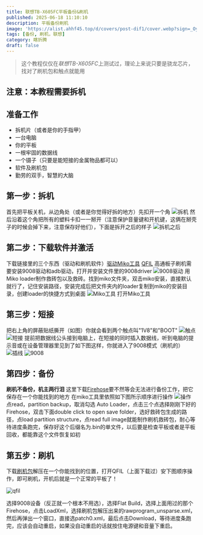 ```yaml
---
title: 联想TB-X605FC平板备份&刷机
published: 2025-06-18 11:10:10
description: 平板备份刷机
image: 'https://alist.ahhf45.top/d/covers/post-dif1/cover.webp?sign=_Oydq5A17XWSIPgvVNweoPwpfsJimSe1ZKf3OlnKdEQ=:0'
tags: [备份, 刷机，联想]
category: 瞎折腾
draft: false
---
```

> 这个教程仅仅在*联想TB-X605FC*上测试过，理论上来说只要是骁龙芯片，找对了刷机包和触点就能用

## 注意：本教程需要拆机

## 准备工作

- 拆机片（或者是你的手指甲）
- 一台电脑
- 你的平板
- 一根牢固的数据线
- 一个镊子（只要是能短接的金属物品都可以）
- 软件及刷机包
- 勤劳的双手，智慧的大脑

## 第一步：拆机

首先把平板关机，从边角处（或者是你觉得好拆的地方）先扣开一个角
![拆机](https://alist.ahhf45.top/d/covers/post-dif1/p1.png?sign=ha9Dl-gjhC6O--rEUh80Tcm2foKKFx4PdaJoIvezKKE=:0 "拆机")
然后沿着这个角把所有的塑料卡扣一一掰开（注意保护音量键和开机键，这俩在掰壳子的时候会掉下来，注意保存好他们），下面是拆开之后的样子
![拆机之后](https://alist.ahhf45.top/d/covers/post-dif1/p2.png?sign=2wLdu-zx-FL5Vs7xOEDfqpYT9eVYtE1icFng4I53JX0=:0 "拆机之后")

## 第二步：下载软件并激活

下载链接里的三个东西（驱动和刷机软件）[驱动](https://alist.ahhf45.top/d/covers/post-dif1/vivo9008drivers.exe?sign=IH_L4io_WZsF2jKxBYE5Yv2dgvjvnK5aA2g0MHLXZHY=:0)[Miko工具](https://alist.ahhf45.top/d/covers/post-dif1/MiKo_Loder%20Pro.zip?sign=xAhfndJ5tBEWQapDSipPc_lc7nXy2dk_xwtTCImZND8=:0) [QFIL](https://alist.ahhf45.top/d/covers/post-dif1/Qualcomm_Flash_Image_Loader_v2.0.3.5.zip?sign=UAzRbZ6QRYl2ih4ENPaKpbsMy7oHZRHYF8ktdNn9HNw=:0)
高通板子刷机需要安装9008驱动和adb驱动，打开并安装文件里的9008driver
![9008驱动](https://alist.ahhf45.top/d/covers/post-dif1/p3.jpg?sign=thNzzEsxIWJ9R32HsJWGDtX80dchKpimoen9Zc3Vamo=:0 "9008驱动")
用Miko loader制作救砖包以及救砖。找到miko文件夹，双击miko安装，直接默认就行了，记住安装路径，安装完成后把文件夹内的loader复制到miko的安装目录，创建loader的快捷方式到桌面
![Miko工具](https://alist.ahhf45.top/d/covers/post-dif1/p4.jpg?sign=tG1BaffuBjGxTpY7FsRvdv5yqOY-XeronRsJdcvPFiM=:0 "Miko工具")
打开Miko工具

## 第三步：短接

把右上角的屏蔽贴纸撕开（如图）你就会看到两个触点叫"1V8"和"BOOT"
![触点](https://alist.ahhf45.top/d/covers/post-dif1/p5.png?sign=DBHrQaeD1QpxQVGpofKOkGV4gMZ2Bf56DU4hegHCSTs=:0)
![短接](https://alist.ahhf45.top/d/covers/post-dif1/p6.png?sign=h2Wx3z-Z4GgsV364l91JwWa1A2FM2SLIKQhtAfyp8E0=:0)
提前把数据线公头接到电脑上，在短接的同时插入数据线，听到电脑的提示音或在设备管理器里见到了如下图这样，你就进入了9008模式（刷机的）
![插线](https://alist.ahhf45.top/d/covers/post-dif1/p7.png?sign=EWWB9JpNutoIVz9K-Bn6MBSpHZOeDGOM-IASYyao_Bk=:0)
![9008](https://alist.ahhf45.top/d/covers/post-dif1/p8.jpg?sign=rSKDvJWYjtbMxg8LAJ5lbJPWL3GvcstmGXzp6rBthEg=:0)

## 第四步：备份
**刷机不备份，机主两行泪**
这里下载[Firehose](https://alist.ahhf45.top/d/covers/post-dif1/prog_emmc_firehose_8953_ddr.mbn?sign=P6xJGJ5aTweq7plgujqyxYrCVQ0o78EP5-bwGBGo9iE=:0)要不然等会无法进行备份工作，把它保存在一个你能找到的地方
在miko工具里依照如下图所示顺序进行操作
![操作](https://alist.ahhf45.top/d/covers/post-dif1/p9.png?sign=LS4Gbh7ccLX--tz9FHsqvLQs-TOtwaiuYne8e9GWQHA=:0)
点read，partition backup，取消勾选 Auto Loader，点击三个点选择刚刚下好的Firehose，双击下面double click to open save folder，选好救砖包生成的路径，点load partition structure，点read full image就能制作刷机救砖包，耐心等待进度条跑完，保存好这个后缀名为.bin的单文件，以后要是检查平板或者是平板回收，都能靠这个文件恢复如初

## 第五步：刷机

下载[刷机包](https://alist.ahhf45.top/d/covers/post-dif1/TB-X605FC_S100038_210722_ROW.zip?sign=1tMO439mmNhr-e7ybNhGxqeyNZO-FxyVXYRos_N3jCE=:0)解压在一个你能找到的位置，打开QFIL（上面下载过）安下图顺序操作，即可刷机，开机后就是一个正常的平板了！

![qfil](https://alist.ahhf45.top/d/covers/post-dif1/p10.PNG?sign=Md8XQFMvBzXKXbPlHeBe88y0OdvardVuMhkePcuu4yY=:0)

选择9008设备（反正就一个根本不用选），选择Flat Build，选择上面用过的那个Firehose，点击LoadXml，选择刷机包解压出来的rawprogram_unsparse.xml，然后再弹出一个窗口，直接选patch0.xml，最后点击Download，等待进度条跑完，应该会自动重启，如果没自动重启的话就按住电源键和音量下重启。
